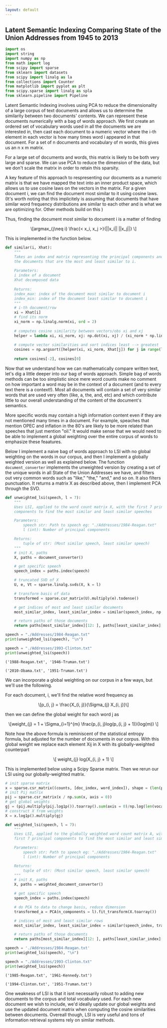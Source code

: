 ```yaml
---
layout: default
---
```


## Latent Semantic Indexing Comparing State of the Union Addresses from 1945 to 2013 

<script type="text/javascript" async="" src="https://cdnjs.cloudflare.com/ajax/libs/mathjax/2.7.4/MathJax.js?config=TeX-MML-AM_CHTML"></script>


```python
import os
import string
import numpy as np
from math import log
from scipy import sparse
from sklearn import datasets
from scipy import linalg as la
from collections import Counter
from matplotlib import pyplot as plt
from scipy.sparse import linalg as spla
from sklearn.pipeline import Pipeline
```

Latent Semantic Indexing involves using PCA to reduce the dimensionality of a large corpus of text documents and 
allows us to determine the similarity between two documents' contents. We can represent these documents numerically with a bag of words approach. We first create an ordered set of vocabulary words used in all the documents we are interested in, then cast each document to a numeric vector where the i-th element in each vector is how many times word i appeared in that document. For a set of n documents and vocabulary of m words, this gives us an n x m matrix. 

For a large set of documents and words, this matrix is likely to be both very large and sparse. We can use PCA to reduce the dimension of the data, but we don't scale the matrix in order to retain this sparsity. 

A key feature of this approach to respresenting our documents as a numeric matrix is that we have mapped the text into an inner product space, which allows us to use cosine laws on the vectors in the matrix. For a given document i, we can find the document most similar to it using cosine laws. (It's worth noting that this implicitely is assuming that documents that have similar word frequency distributions are similar to each other and is what we are optimizing for. Other methods build on this )

Thus, finding the document most similar to document i is a matter of finding 

<p><span class="math display">\[argmax_{j\neq i} \frac{< x_i, x_j >}{||x_i|| ||x_j||} \]</span></p> 

This is implemented in the function below. 


```python
def similar(i, Xhat):
    """
    Takes an index and matrix representing the principal components and returns the indices of
    the documents that are the most and least similar to i.
    
    Parameters:
    i index of a document
    Xhat decomposed data
    
    Returns:
    index_max: index of the document most similar to document i
    index_min: index of the document least similar to document i    
    """ 
    # i-th document/row 
    xi = Xhat[i]  
    # find its norm 
    xi_norm = np.linalg.norm(xi, ord = 2)    
    
    # computes cosine similarity between vectors/obs xi and xj 
    helper = lambda xi, xi_norm, xj: np.dot(xi, xj) / (xi_norm * np.linalg.norm(xj, ord = 2)) 
    
    # compute vector similarities and sort indices least --> greatest 
    cosines = np.argsort([helper(xi, xi_norm, Xhat[j]) for j in range(len(Xhat))]) 
    
    return cosines[-2], cosines[0]        
```

Now that we understand how we can mathematically compare written text, let's dig a little deeper into our bag of words approach. Simple bag of words methods can be too simplistic since mere word counts make no comment on how important a word may be in the context of a document (and to every text there is a context!). Most all documents will contain a set of very similar words that are used very often (like, a, the, and, etc) and which contribute little to our overall understanding of the content of the document's semantics. 

More specific words may contain a high information content even if they are not mentioned many times in a document. For example, speaches that mention OPEC and inflation in the 80's are likely to be more related than speeches that just mention "oil." It would make sense that we would need to be able to implement a global weighting over the entire corpus of words to emphasize these feaatures. 

Below I implement a naive bag of words approach to LSI with no global weighting on the words in our corpus, and then I implement a globally weighted version as well as explained below. The function `document_converter` implements the unweighted version by  creating a set of the unique words in all State of the Union Addresses we have, and filters out very common words such as "like," "the," "and," and so on. It also filters punctuation. It returns a matrix X as described above, then I implement PCA through the SVD.   


```python
def unweighted_lsi(speech, l = 7):  
    """
    Uses LSI, applied to the word count matrix X, with the first 7 principal
    components to find the most similar and least similar speeches

    Parameters:
        speech str: Path to speech eg: "./Addresses/1984-Reagan.txt"
        l (int): Number of principal components

    Returns:
        tuple of str: (Most similar speech, least similar speech)
    """ 
    # init X, paths    
    X, paths = document_converter() 

    # get specific speech 
    speech_index = paths.index(speech)  

    # truncated SVD of X 
    U, e, Vt = sparse.linalg.svds(X, k = l)  

    # transform basis of data 
    transformed = sparse.csr_matrix(U).multiply(e).todense()  

    # get indices of most and least similar documents 
    most_similar_index, least_similar_index = similar(speech_index, np.array(transformed))        

    # return paths of those documents 
    return paths[most_similar_index][12: ], paths[least_similar_index][12: ] 
```

```python
speech = "./Addresses/1984-Reagan.txt"
print(unweighted_lsi(speech), "\n") 

speech = "./Addresses/1993-Clinton.txt"
print(unweighted_lsi(speech)) 
```

```
('1988-Reagan.txt', '1946-Truman.txt') 

('2010-Obama.txt', '1951-Truman.txt')
```


We can incorporate a global weighting on our corpus in a few ways, but we'll use the following. 

For each document, i, we'll find the relative word frequency as 

<p><span class="math display">\[p_{i, j} = \frac{X_{i, j}}{\Sigma_{j} X_{i, j}}\]</span></p>  

then we can define the global weight for each word j as 

<p><span class="math display">\[weight_{j} = 1 + \Sigma_{i=1}^{m} \frac{p_{i, j}log(p_{i, j} + 1)}{log(m)} \]</span></p>   

Note how the above formula is reminiscent of the statistical entropy formula, but adjusted for the number of documents in our corpus. With this global weight we replace each element Xij in X with its globally-weighted counterpart

<p><span class="math display">\[ weight_{j} log(X_{i, j} + 1) \]</span></p>    

This is implemented below using a Scipy Sparse matrix. Then we rerun our LSI using our globally-weighted matrix. 


```python 
# init sparse matrix 
x = sparse.csr_matrix((counts, [doc_index, word_index]), shape = (len(paths), len(vocab)), dtype = np.float)  
# init Pij matrix 
pij = sparse.csr_matrix(x / np.sum(x, axis = 0)) 
# get global weights  
gj = (pij.multiply(pij.log1p()).toarray().sum(axis = 0)/np.log(len(vocab))) + 1 
# construct X from weights   
X = x.log1p().multiply(gj) 
``` 

```python
def weighted_lsi(speech, l = 7):  
    """
    Uses LSI, applied to the globally weighted word count matrix A, with the
    first 7 principal components to find the most similar and least similar speeches

    Parameters:
        speech str: Path to speech eg: "./Addresses/1984-Reagan.txt"
        l (int): Number of principal components

    Returns:
        tuple of str: (Most similar speech, least similar speech)
    """
    # init X, paths 
    X, paths = weighted_document_converter() 

    # get specific speech 
    speech_index = paths.index(speech)  

    # do PCA to data to change basis, reduce dimension 
    transformed_a = PCA(n_components = l).fit_transform(X.toarray())  

    # indices of most and least similar rows 
    most_similar_index, least_similar_index = similar(speech_index, transformed_a)         

    # return paths of those documents 
    return paths[most_similar_index][12: ], paths[least_similar_index][12: ]  
```

```python
speech = './Addresses/1984-Reagan.txt'
print(weighted_lsi(speech), "\n")  

speech = "./Addresses/1993-Clinton.txt"
print(weighted_lsi(speech))  
```

```
('1985-Reagan.txt', '1961-Kennedy.txt')

('1994-Clinton.txt', '1951-Truman.txt')
```

One weakness of LSI is that it isnt necessarily robust to adding new documents to the corpus and total vocabulary used. For each new document we wish to include, we'd ideally update our global weights and use the updated document matrix when computing the cosine similarities between documents. Overeall though, LSI is very useful and tons of information retrieval systems rely on similar methods. 